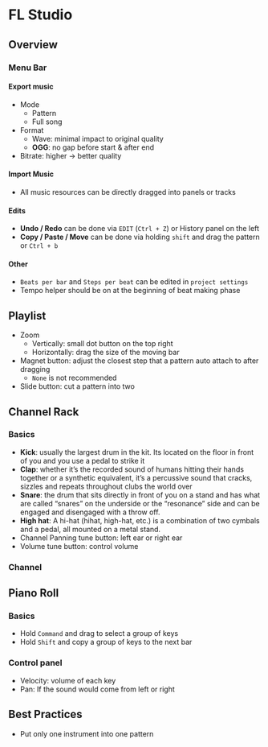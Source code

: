 # FL Studio

## Overview
### Menu Bar
#### Export music
- Mode
	- Pattern
	- Full song
- Format
	- Wave: minimal impact to original quality
	- **OGG**: no gap before start & after end
- Bitrate: higher -> better quality

#### Import Music
- All music resources can be directly dragged into panels or tracks

#### Edits
- **Undo / Redo** can be done via `EDIT` (`Ctrl + Z`) or History panel on the left
- **Copy / Paste / Move** can be done via holding `shift` and drag the pattern or `Ctrl + b`

#### Other
- `Beats per bar` and `Steps per beat` can be edited in `project settings`
- Tempo helper should be on at the beginning of beat making phase

## Playlist
- Zoom
   - Vertically: small dot button on the top right
   - Horizontally: drag the size of the moving bar
- Magnet button: adjust the closest step that a pattern auto attach to after dragging
   - `None` is not recommended
- Slide button: cut a pattern into two

## Channel Rack
### Basics
- **Kick**: usually the largest drum in the kit. Its located on the floor in front of you and you use a pedal to strike it
- **Clap**: whether it’s the recorded sound of humans hitting their hands together or a synthetic equivalent, it’s a percussive sound that cracks, sizzles and repeats throughout clubs the world over
- **Snare**: the drum that sits directly in front of you on a stand and has what are called “snares” on the underside or the “resonance” side and can be engaged and disengaged with a throw off. 
- **High hat**: A hi-hat (hihat, high-hat, etc.) is a combination of two cymbals and a pedal, all mounted on a metal stand.
- Channel Panning tune button: left ear or right ear
- Volume tune button: control volume

### Channel 

## Piano Roll
### Basics
- Hold `Command` and drag to select a group of keys 
- Hold `Shift` and copy a group of keys to the next bar

### Control panel
- Velocity: volume of each key
- Pan: If the sound would come from left or right

## Best Practices
- Put only one instrument into one pattern
